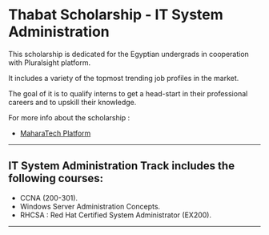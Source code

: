# Thabat Scholarship - IT System Administration

This scholarship is dedicated for the Egyptian undergrads in cooperation with Pluralsight platform.

It includes a variety of the topmost trending job profiles in the market.

The goal of it is to qualify interns to get a head-start in their professional careers and to upskill their knowledge.

For more info about the scholarship :
* [MaharaTech Platform](https://maharatech.gov.eg/mod/page/view.php?id=11004)

---

## IT System Administration Track includes the following courses:

* CCNA (200-301).
* Windows Server Administration Concepts.
* RHCSA : Red Hat Certified System Administrator (EX200).
---







